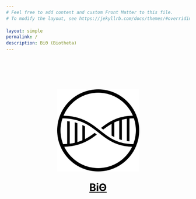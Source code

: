 ```yaml
---
# Feel free to add content and custom Front Matter to this file.
# To modify the layout, see https://jekyllrb.com/docs/themes/#overriding-theme-defaults

layout: simple
permalink: /
description: BiΘ (Biotheta)
---
```


<style>
      /* unvisited link */
      a:link {
        color: #000000;
      }
      /* visited link */
      a:visited {
        color: #000000;
      }
      /* mouse over link */
      a:hover {
        color: #5A5A5A; text-decoration: none; 
      }
      /* selected link */
      a:active {
        color: #000000;
      }
</style>


<div style="align:center;padding-top:64px;text-align:center">

<a href="https://biotheta.io" style="display: inline-block; margin: 10px  0px 10px 0px" ><img  src="/logo/logo_flat.svg" alt="Biotheta Logo" width=225pt></a>

<h1 style="margin: 10px  0px 10px 0px">
    <a href=about>BiΘ
     </a>
</h1>

<a href="https://twitter.com/biotheta" style="display: inline-block; margin: 10px  0px 10px 0px;font-size: 20px"><i class="fa fa-twitter fa-lg"></i></a>

</div>